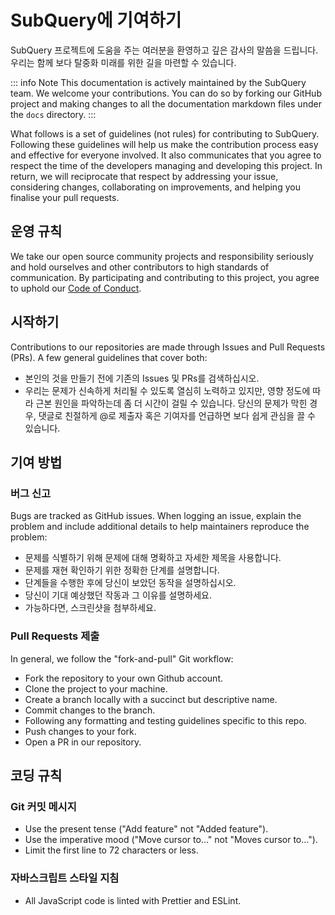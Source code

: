 # SubQuery에 기여하기

SubQuery 프로젝트에 도움을 주는 여러분을 환영하고 깊은 감사의 말씀을 드립니다. 우리는 함께 보다 탈중화 미래를 위한 길을 마련할 수 있습니다.

::: info Note This documentation is actively maintained by the SubQuery team. We welcome your contributions. You can do so by forking our GitHub project and making changes to all the documentation markdown files under the `docs` directory. :::

What follows is a set of guidelines (not rules) for contributing to SubQuery. Following these guidelines will help us make the contribution process easy and effective for everyone involved. It also communicates that you agree to respect the time of the developers managing and developing this project. In return, we will reciprocate that respect by addressing your issue, considering changes, collaborating on improvements, and helping you finalise your pull requests.

## 운영 규칙

We take our open source community projects and responsibility seriously and hold ourselves and other contributors to high standards of communication. By participating and contributing to this project, you agree to uphold our [Code of Conduct](https://github.com/subquery/subql/blob/main/CODE_OF_CONDUCT.md).

## 시작하기

Contributions to our repositories are made through Issues and Pull Requests (PRs). A few general guidelines that cover both:

* 본인의 것을 만들기 전에 기존의 Issues 및 PRs를 검색하십시오.
* 우리는 문제가 신속하게 처리될 수 있도록 열심히 노력하고 있지만, 영향 정도에 따라 근본 원인을 파악하는데 좀 더 시간이 걸릴 수 있습니다. 당신의 문제가 막힌 경우, 댓글로 친절하게 @로 제출자 혹은 기여자를 언급하면 보다 쉽게 관심을 끌 수 있습니다.

## 기여 방법

### 버그 신고

Bugs are tracked as GitHub issues. When logging an issue, explain the problem and include additional details to help maintainers reproduce the problem:

* 문제를 식별하기 위해 문제에 대해 명확하고 자세한 제목을 사용합니다.
* 문제를 재현 확인하기 위한 정확한 단계를 설명합니다.
* 단계들을 수행한 후에 당신이 보았던 동작을 설명하십시오.
* 당신이 기대 예상했던 작동과 그 이유를 설명하세요.
* 가능하다면, 스크린샷을 첨부하세요.

### Pull Requests 제출

In general, we follow the "fork-and-pull" Git workflow:

* Fork the repository to your own Github account.
* Clone the project to your machine.
* Create a branch locally with a succinct but descriptive name.
* Commit changes to the branch.
* Following any formatting and testing guidelines specific to this repo.
* Push changes to your fork.
* Open a PR in our repository.

## 코딩 규칙

### Git 커밋 메시지

* Use the present tense ("Add feature" not "Added feature").
* Use the imperative mood ("Move cursor to..." not "Moves cursor to...").
* Limit the first line to 72 characters or less.

### 자바스크립트 스타일 지침

* All JavaScript code is linted with Prettier and ESLint.
